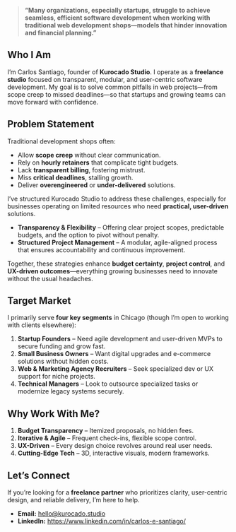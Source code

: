 > **“Many organizations, especially startups, struggle to achieve seamless, efficient software
> development when working with traditional web development shops—models that hinder innovation and
> financial planning.”**

## Who I Am

I’m Carlos Santiago, founder of **Kurocado Studio**. I operate as a **freelance studio** focused on
transparent, modular, and user-centric software development. My goal is to solve common pitfalls in
web projects—from scope creep to missed deadlines—so that startups and growing teams can move
forward with confidence.

## Problem Statement

Traditional development shops often:

- Allow **scope creep** without clear communication.
- Rely on **hourly retainers** that complicate tight budgets.
- Lack **transparent billing**, fostering mistrust.
- Miss **critical deadlines**, stalling growth.
- Deliver **overengineered** or **under-delivered** solutions.

I’ve structured Kurocado Studio to address these challenges, especially for businesses operating on
limited resources who need **practical, user-driven** solutions.

- **Transparency & Flexibility** – Offering clear project scopes, predictable budgets, and the
  option to pivot without penalty.
- **Structured Project Management** – A modular, agile-aligned process that ensures accountability
  and continuous improvement.

Together, these strategies enhance **budget certainty**, **project control**, and **UX-driven
outcomes**—everything growing businesses need to innovate without the usual headaches.

## Target Market

I primarily serve **four key segments** in Chicago (though I’m open to working with clients
elsewhere):

1. **Startup Founders** – Need agile development and user-driven MVPs to secure funding and grow
   fast.
2. **Small Business Owners** – Want digital upgrades and e-commerce solutions without hidden costs.
3. **Web & Marketing Agency Recruiters** – Seek specialized dev or UX support for niche projects.
4. **Technical Managers** – Look to outsource specialized tasks or modernize legacy systems
   securely.

## Why Work With Me?

1. **Budget Transparency** – Itemized proposals, no hidden fees.
2. **Iterative & Agile** – Frequent check-ins, flexible scope control.
3. **UX-Driven** – Every design choice revolves around real user needs.
4. **Cutting-Edge Tech** – 3D, interactive visuals, modern frameworks.

## Let’s Connect

If you’re looking for a **freelance partner** who prioritizes clarity, user-centric design, and
reliable delivery, I’m here to help.

- **Email:** hello@kurocado.studio
- **LinkedIn:** https://www.linkedin.com/in/carlos-e-santiago/

